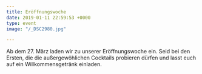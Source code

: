 ```yaml
---
title: Eröffnungswoche
date: 2019-01-11 22:59:53 +0000
type: event
image: "/_DSC2980.jpg"

---
```

Ab dem 27. März laden wir zu unserer Eröffnungswoche ein. Seid bei den Ersten, die die außergewöhlichen Cocktails probieren dürfen und lasst euch auf ein Willkommensgetränk einladen.